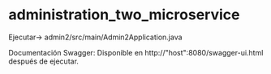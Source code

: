 # administration_two_microservice

Ejecutar-> admin2/src/main/Admin2Application.java

Documentación Swagger: 
Disponible en http://"host":8080/swagger-ui.html después de ejecutar.
